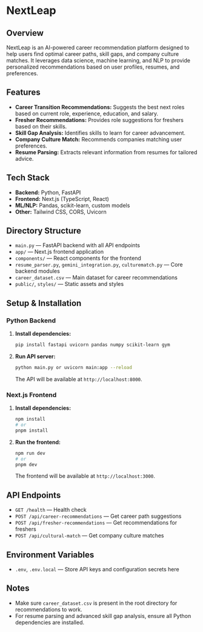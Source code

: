 # NextLeap

## Overview
NextLeap is an AI-powered career recommendation platform designed to help users find optimal career paths, skill gaps, and company culture matches. It leverages data science, machine learning, and NLP to provide personalized recommendations based on user profiles, resumes, and preferences.

## Features
- **Career Transition Recommendations:** Suggests the best next roles based on current role, experience, education, and salary.
- **Fresher Recommendations:** Provides role suggestions for freshers based on their skills.
- **Skill Gap Analysis:** Identifies skills to learn for career advancement.
- **Company Culture Match:** Recommends companies matching user preferences.
- **Resume Parsing:** Extracts relevant information from resumes for tailored advice.

## Tech Stack
- **Backend:** Python, FastAPI
- **Frontend:** Next.js (TypeScript, React)
- **ML/NLP:** Pandas, scikit-learn, custom models
- **Other:** Tailwind CSS, CORS, Uvicorn

## Directory Structure
- `main.py` — FastAPI backend with all API endpoints
- `app/` — Next.js frontend application
- `components/` — React components for the frontend
- `resume_parser.py`, `gemini_integration.py`, `culturematch.py` — Core backend modules
- `career_dataset.csv` — Main dataset for career recommendations
- `public/`, `styles/` — Static assets and styles

## Setup & Installation
### Python Backend
1. **Install dependencies:**
   ```bash
   pip install fastapi uvicorn pandas numpy scikit-learn gym
   ```
2. **Run API server:**
   ```bash
   python main.py or uvicorn main:app --reload
   ```
   The API will be available at `http://localhost:8000`.

### Next.js Frontend
1. **Install dependencies:**
   ```bash
   npm install
   # or
   pnpm install
   ```
2. **Run the frontend:**
   ```bash
   npm run dev
   # or
   pnpm dev
   ```
   The frontend will be available at `http://localhost:3000`.

## API Endpoints
- `GET /health` — Health check
- `POST /api/career-recommendations` — Get career path suggestions
- `POST /api/fresher-recommendations` — Get recommendations for freshers
- `POST /api/cultural-match` — Get company culture matches

## Environment Variables
- `.env`, `.env.local` — Store API keys and configuration secrets here

## Notes
- Make sure `career_dataset.csv` is present in the root directory for recommendations to work.
- For resume parsing and advanced skill gap analysis, ensure all Python dependencies are installed.
